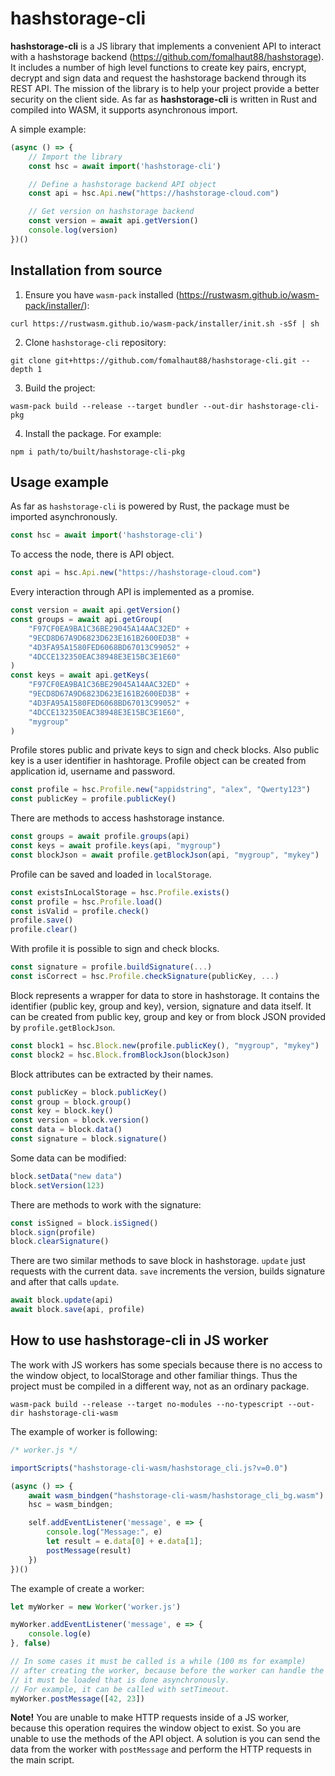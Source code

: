 # hashstorage-cli

**hashstorage-cli** is a JS library that implements a convenient API to interact with a hashstorage backend (https://github.com/fomalhaut88/hashstorage). It includes a number of high level functions to create key pairs, encrypt, decrypt and sign data and request the hashstorage backend through its REST API. The mission of the library is to help your project provide a better security on the client side. As far as **hashstorage-cli** is written in Rust and compiled into WASM, it supports asynchronous import.

A simple example:

```javascript
(async () => {
    // Import the library
    const hsc = await import('hashstorage-cli')

    // Define a hashstorage backend API object
    const api = hsc.Api.new("https://hashstorage-cloud.com")

    // Get version on hashstorage backend
    const version = await api.getVersion()
    console.log(version)
})()
```

## Installation from source

1. Ensure you have `wasm-pack` installed (https://rustwasm.github.io/wasm-pack/installer/):

```
curl https://rustwasm.github.io/wasm-pack/installer/init.sh -sSf | sh
```

2. Clone `hashstorage-cli` repository:

```
git clone git+https://github.com/fomalhaut88/hashstorage-cli.git --depth 1
```

3. Build the project:

```
wasm-pack build --release --target bundler --out-dir hashstorage-cli-pkg
```

4. Install the package. For example:

```
npm i path/to/built/hashstorage-cli-pkg
```

## Usage example

As far as `hashstorage-cli` is powered by Rust,
the package must be imported asynchronously.

```javascript
const hsc = await import('hashstorage-cli')
```

To access the node, there is API object.

```javascript
const api = hsc.Api.new("https://hashstorage-cloud.com")
```

Every interaction through API is implemented as a promise.

```javascript
const version = await api.getVersion()
const groups = await api.getGroup(
    "F97CF0EA9BA1C36BE29045A14AAC32ED" +
    "9ECD8D67A9D6823D623E161B2600ED3B" +
    "4D3FA95A1580FED6068BD67013C99052" +
    "4DCCE132350EAC38948E3E15BC3E1E60"
)
const keys = await api.getKeys(
    "F97CF0EA9BA1C36BE29045A14AAC32ED" +
    "9ECD8D67A9D6823D623E161B2600ED3B" +
    "4D3FA95A1580FED6068BD67013C99052" +
    "4DCCE132350EAC38948E3E15BC3E1E60",
    "mygroup"
)
```

Profile stores public and private keys to sign and check blocks.
Also public key is a user identifier in hashtorage.
Profile object can be created from application id, username and password.

```javascript
const profile = hsc.Profile.new("appidstring", "alex", "Qwerty123")
const publicKey = profile.publicKey()
```

There are methods to access hashstorage instance.

```javascript
const groups = await profile.groups(api)
const keys = await profile.keys(api, "mygroup")
const blockJson = await profile.getBlockJson(api, "mygroup", "mykey")
```

Profile can be saved and loaded in `localStorage`.

```javascript
const existsInLocalStorage = hsc.Profile.exists()
const profile = hsc.Profile.load()
const isValid = profile.check()
profile.save()
profile.clear()
```

With profile it is possible to sign and check blocks.

```javascript
const signature = profile.buildSignature(...)
const isCorrect = hsc.Profile.checkSignature(publicKey, ...)
```

Block represents a wrapper for data to store in hashstorage. It contains the
identifier (public key, group and key), version, signature and data itself.
It can be created from public key, group and key or from block JSON provided
by `profile.getBlockJson`.

```javascript
const block1 = hsc.Block.new(profile.publicKey(), "mygroup", "mykey")
const block2 = hsc.Block.fromBlockJson(blockJson)
```

Block attributes can be extracted by their names.

```javascript
const publicKey = block.publicKey()
const group = block.group()
const key = block.key()
const version = block.version()
const data = block.data()
const signature = block.signature()
```

Some data can be modified:

```javascript
block.setData("new data")
block.setVersion(123)
```

There are methods to work with the signature:

```javascript
const isSigned = block.isSigned()
block.sign(profile)
block.clearSignature()
```

There are two similar methods to save block in hashstorage.
`update` just requests with the current data.
`save` increments the version, builds signature and
after that calls `update`.

```javascript
await block.update(api)
await block.save(api, profile)
```

## How to use hashstorage-cli in JS worker

The work with JS workers has some specials because there is no access
to the window object, to localStorage and other familiar things.
Thus the project must be compiled in a different way,
not as an ordinary package.

```
wasm-pack build --release --target no-modules --no-typescript --out-dir hashstorage-cli-wasm
```

The example of worker is following:

```javascript
/* worker.js */

importScripts("hashstorage-cli-wasm/hashstorage_cli.js?v=0.0")

(async () => {
    await wasm_bindgen("hashstorage-cli-wasm/hashstorage_cli_bg.wasm")
    hsc = wasm_bindgen;

    self.addEventListener('message', e => {
        console.log("Message:", e)
        let result = e.data[0] + e.data[1];
        postMessage(result)
    })
})()
```

The example of create a worker:

```javascript
let myWorker = new Worker('worker.js')

myWorker.addEventListener('message', e => {
    console.log(e)
}, false)

// In some cases it must be called is a while (100 ms for example)
// after creating the worker, because before the worker can handle the message
// it must be loaded that is done asynchronously.
// For example, it can be called with setTimeout.
myWorker.postMessage([42, 23])
```

**Note!** You are unable to make HTTP requests inside of a JS worker, because this operation requires the window object to exist. So you are unable to use the methods of the API object. A solution is you can send the data from the worker with `postMessage` and perform the HTTP requests in the main script.
